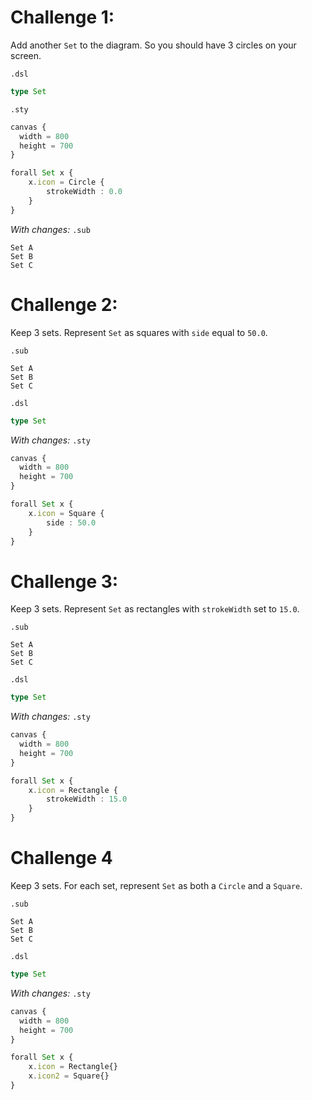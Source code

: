 # Challenge 1: 
Add another `Set` to the diagram. So you should have 3 circles on your screen.

`.dsl`
```typescript
type Set
```

`.sty`
```typescript
canvas {
  width = 800
  height = 700
}

forall Set x {
    x.icon = Circle {
        strokeWidth : 0.0
    }
}
```

_With changes:_
`.sub`
```
Set A
Set B
Set C
```

# Challenge 2:
Keep 3 sets. Represent `Set` as squares with `side` equal to `50.0`.

`.sub`
```
Set A
Set B
Set C
```

`.dsl`
```typescript
type Set
```

_With changes:_
`.sty`
```typescript
canvas {
  width = 800
  height = 700
}

forall Set x {
    x.icon = Square {
        side : 50.0
    }
}
```

# Challenge 3:
Keep 3 sets. Represent `Set` as rectangles with `strokeWidth` set to `15.0`.

`.sub`
```
Set A
Set B
Set C
```

`.dsl`
```typescript
type Set
```

_With changes:_
`.sty`
```typescript
canvas {
  width = 800
  height = 700
}

forall Set x {
    x.icon = Rectangle {
        strokeWidth : 15.0
    }
}
```

# Challenge 4
Keep 3 sets. For each set, represent `Set` as both a `Circle` and a `Square`.

`.sub`
```
Set A
Set B
Set C
```

`.dsl`
```typescript
type Set
```

_With changes:_
`.sty`
```typescript
canvas {
  width = 800
  height = 700
}

forall Set x {
    x.icon = Rectangle{}
    x.icon2 = Square{}
}
```
